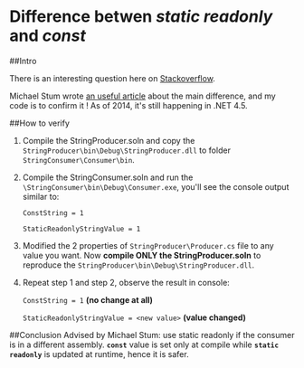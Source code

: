 # Difference betwen *static readonly* and *const* #

##Intro

There is an interesting question here on [Stackoverflow](http://stackoverflow.com/questions/755685/c-static-readonly-vs-const/756010#756010 "Stackoverflow"). 

Michael Stum wrote [an useful article](http://www.stum.de/2009/01/14/const-strings-a-very-convenient-way-to-shoot-yourself-in-the-foot/) about the main difference, and my code is to confirm it ! As of 2014, it's still happening in .NET 4.5.

##How to verify

1. Compile the StringProducer.soln and copy the `StringProducer\bin\Debug\StringProducer.dll` to folder `StringConsumer\Consumer\bin`.

2. Compile the StringConsumer.soln and run the `\StringConsumer\bin\Debug\Consumer.exe`, you'll see the console output similar to:

    `ConstString = 1`

    `StaticReadonlyStringValue = 1`

3. Modified the 2 properties of `StringProducer\Producer.cs` file to any value you want. Now **compile ONLY the StringProducer.soln** to reproduce the `StringProducer\bin\Debug\StringProducer.dll`.

4. Repeat step 1 and step 2, observe the result in console:
    
    `ConstString = 1` **(no change at all)**

    `StaticReadonlyStringValue = <new value>` **(value changed)**


##Conclusion
Advised by Michael Stum: use static readonly if the consumer is in a different assembly. **`const`** value is set only at compile while **`static readonly`** is updated at runtime, hence it is safer.